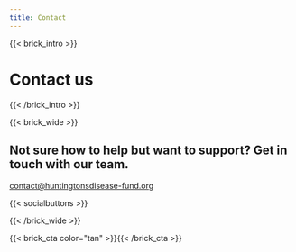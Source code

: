 ```yaml
---
title: Contact
---
```

{{< brick_intro >}}

# Contact us

{{< /brick_intro >}}

{{< brick_wide >}}

## Not sure how to help but want to support? Get in touch with our team.

contact@huntingtonsdisease-fund.org

{{< socialbuttons >}}

{{< /brick_wide >}}

{{< brick_cta color="tan" >}}{{< /brick_cta >}}

